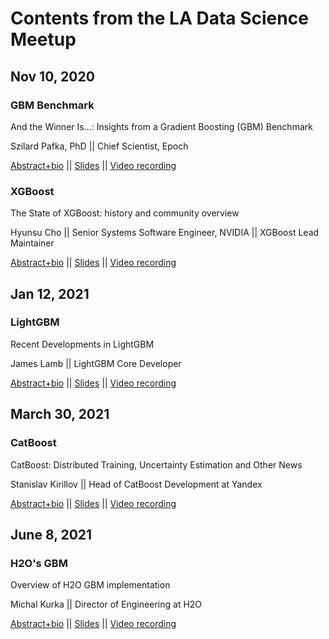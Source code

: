 # Contents from the LA Data Science Meetup



## Nov 10, 2020

### GBM Benchmark

And the Winner Is...: Insights from a Gradient Boosting (GBM) Benchmark

Szilard Pafka, PhD || Chief Scientist, Epoch

[Abstract+bio](2020-11-10a--GBM_benchmark/abstract_bio.md) ||
[Slides](http://docs.google.com/presentation/d/1hRJveGyFArYzfpPSD9XeOi6oCHRjrj12yx4MDIrtPZg/edit) ||
[Video recording](https://www.youtube.com/watch?v=ecUUUdisKAc)

### XGBoost

The State of XGBoost: history and community overview

Hyunsu Cho ||
Senior Systems Software Engineer, NVIDIA || XGBoost Lead Maintainer

[Abstract+bio](2020-11-10b--XGBoost/abstract_bio.md) ||
[Slides](https://drive.google.com/file/d/1YD8s6x0ZR3ON99UbiZpPM5OPjtQqVyH3/view?usp=sharing) ||
[Video recording](https://www.youtube.com/watch?v=yJJlhdns54A)



## Jan 12, 2021

### LightGBM

Recent Developments in LightGBM

James Lamb || LightGBM Core Developer

[Abstract+bio](2021-01-12--LightGBM/abstract_bio.md) ||
[Slides](https://github.com/jameslamb/talks/tree/main/recent-developments-in-lightgbm) ||
[Video recording](https://www.youtube.com/watch?v=5nKSMXBFhes&list=PLVwJeG_Q73i7UpMciUK7ckTD8zQc7oT0W)



## March 30, 2021

### CatBoost

CatBoost: Distributed Training, Uncertainty Estimation and Other News

Stanislav Kirillov || Head of CatBoost Development at Yandex


[Abstract+bio](2021-03-30--CatBoost/abstract_bio.md) ||
[Slides](https://github.com/catboost/catboost/tree/master/slides/2021.03.30%20LA%20Datascience%20meetup) ||
[Video recording](https://www.youtube.com/watch?v=aTtD2QlQ9n0&list=PLVwJeG_Q73i7UpMciUK7ckTD8zQc7oT0W)



## June 8, 2021

### H2O's GBM

Overview of H2O GBM implementation

Michal Kurka || Director of Engineering at H2O

[Abstract+bio](2021-06-08--H2O_GBM/abstract_bio.md) ||
[Slides](https://github.com/h2oai/h2o-meetups/blob/master/2021_06_08_GBM_LA/gbm-la-meetup.pdf) ||
[Video recording](https://www.youtube.com/watch?v=sNTlt2SMwkU)




